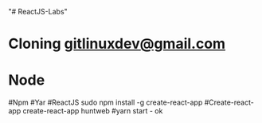 "# ReactJS-Labs" 
# Cloning gitlinuxdev@gmail.com
# Node
#Npm
#Yar
#ReactJS
sudo npm install -g create-react-app
#Create-react-app
create-react-app huntweb
#yarn start - ok